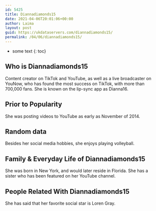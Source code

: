 ```yaml
---
id: 5425
title: Diannadiamonds15
date: 2021-04-06T20:01:06+00:00
author: Laima
layout: post
guid: https://ukdataservers.com/diannadiamonds15/
permalink: /04/06/diannadiamonds15/
---
```


* some text
{: toc}


## Who is Diannadiamonds15
                  
                  
                  
Content creator on TikTok and YouTube, as well as a live broadcaster on YouNow, who has found the most success on TikTok, with more than 700,000 fans. She is known on the lip-sync app as Dianna16.
                  
              
            
              
            
                
                
                
## Prior to Popularity
                  
                  
                  
She was posting videos to YouTube as early as November of 2014.
                  
              
            
              
            
                
                
                
## Random data
                  
                  
                  
Besides her social media hobbies, she enjoys playing volleyball.
                  
              
            
              
            
                
                
                
## Family & Everyday Life of Diannadiamonds15
                  
                  
                  
She was born in New York, and would later reside in Florida. She has a sister who has been featured on her YouTube channel.
                  
              
            
              
            
                
                
                
## People Related With Diannadiamonds15
                  
                  
                  
She has said that her favorite social star is Loren Gray.
                  
              
            
              
            
                
              
            
              
              
            
            
              
            
          
          
          